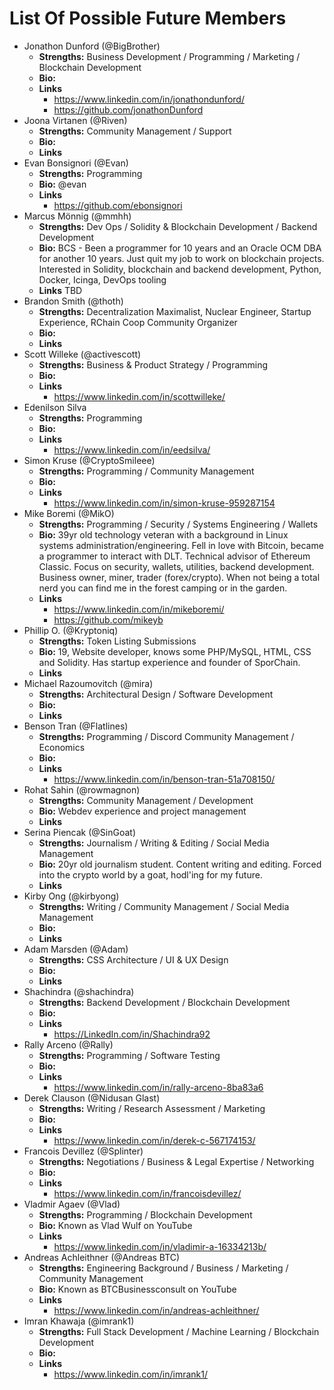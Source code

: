 # List Of Possible Future Members

- Jonathon Dunford (@BigBrother)
  - **Strengths:** Business Development / Programming / Marketing / Blockchain Development
  - **Bio:**
  - **Links**
    - https://www.linkedin.com/in/jonathondunford/
    - https://github.com/jonathonDunford
- Joona Virtanen (@Riven)
  - **Strengths:** Community Management / Support
  - **Bio:**
  - **Links**
- Evan Bonsignori (@Evan)
  - **Strengths:** Programming
  - **Bio:** @evan
  - **Links**
    - https://github.com/ebonsignori
- Marcus Mönnig (@mmhh)
  - **Strengths:** Dev Ops / Solidity & Blockchain Development / Backend Development
  - **Bio:** BCS - Been a programmer for 10 years and an Oracle OCM DBA for another 10 years. Just quit my job to work on blockchain projects. Interested in Solidity, blockchain and backend development, Python, Docker, Icinga, DevOps tooling
  - **Links** TBD
- Brandon Smith (@thoth)
  - **Strengths:** Decentralization Maximalist, Nuclear Engineer, Startup Experience, RChain Coop Community Organizer
  - **Bio:**
  - **Links**
- Scott Willeke (@activescott)
  - **Strengths:** Business & Product Strategy / Programming
  - **Bio:**
  - **Links**
    - https://www.linkedin.com/in/scottwilleke/
- Edenilson Silva
  - **Strengths:** Programming
  - **Bio:**
  - **Links**
    - https://www.linkedin.com/in/eedsilva/
- Simon Kruse (@CryptoSmileee)
  - **Strengths:** Programming / Community Management
  - **Bio:**
  - **Links**
    - https://www.linkedin.com/in/simon-kruse-959287154
- Mike Boremi (@MikO)
  - **Strengths:** Programming / Security / Systems Engineering / Wallets
  - **Bio:** 39yr old technology veteran with a background in Linux systems administration/engineering.  Fell in love with Bitcoin, became a programmer to interact with DLT.  Technical advisor of Ethereum Classic. Focus on security, wallets, utilities, backend development.  Business owner, miner, trader (forex/crypto).  When not being a total nerd you can find me in the forest camping or in the garden.
  - **Links**
	- https://www.linkedin.com/in/mikeboremi/
	- https://github.com/mikeyb
- Phillip O. (@Kryptoniq)
  - **Strengths:** Token Listing Submissions
  - **Bio:** 19, Website developer, knows some PHP/MySQL, HTML, CSS and Solidity. Has startup experience and founder of SporChain.
  - **Links**
- Michael Razoumovitch (@mira)
  - **Strengths:** Architectural Design / Software Development
  - **Bio:**
  - **Links**
- Benson Tran (@Flatlines)
  - **Strengths:** Programming / Discord Community Management / Economics
  - **Bio:**
  - **Links**
    - https://www.linkedin.com/in/benson-tran-51a708150/
- Rohat Sahin (@rowmagnon)
  - **Strengths:** Community Management / Development
  - **Bio:** Webdev experience and project management
  - **Links**
- Serina Piencak (@SinGoat)
  - **Strengths:** Journalism / Writing & Editing / Social Media Management
  - **Bio:** 20yr old journalism student.  Content writing and editing. Forced into the crypto world by a goat, hodl'ing for my future.
  - **Links**
- Kirby Ong (@kirbyong)
  - **Strengths:** Writing / Community Management / Social Media Management
  - **Bio:**
  - **Links**
- Adam Marsden (@Adam)
  - **Strengths:** CSS Architecture / UI & UX Design
  - **Bio:**
  - **Links**
- Shachindra (@shachindra)
  - **Strengths:** Backend Development / Blockchain Development
  - **Bio:**
  - **Links**
    - https://LinkedIn.com/in/Shachindra92
- Rally Arceno (@Rally)
  - **Strengths:** Programming / Software Testing
  - **Bio:**
  - **Links**
    - https://www.linkedin.com/in/rally-arceno-8ba83a6
- Derek Clauson (@Nidusan Glast)
  - **Strengths:** Writing / Research Assessment / Marketing
  - **Bio:**
  - **Links**
    - https://www.linkedin.com/in/derek-c-567174153/
- Francois Devillez (@Splinter)
  - **Strengths:** Negotiations / Business & Legal Expertise / Networking
  - **Bio:**
  - **Links**
    - https://www.linkedin.com/in/francoisdevillez/
- Vladmir Agaev (@Vlad)
  - **Strengths:** Programming / Blockchain Development
  - **Bio:** Known as Vlad Wulf on YouTube
  - **Links**
    - https://www.linkedin.com/in/vladimir-a-16334213b/
- Andreas Achleithner (@Andreas BTC)
  - **Strengths:** Engineering Background / Business / Marketing / Community Management
  - **Bio:** Known as BTCBusinessconsult on YouTube
  - **Links**
    - https://www.linkedin.com/in/andreas-achleithner/
- Imran Khawaja (@imrank1)
  - **Strengths:** Full Stack Development / Machine Learning / Blockchain Development
  - **Bio:**
  - **Links**
    - https://www.linkedin.com/in/imrank1/